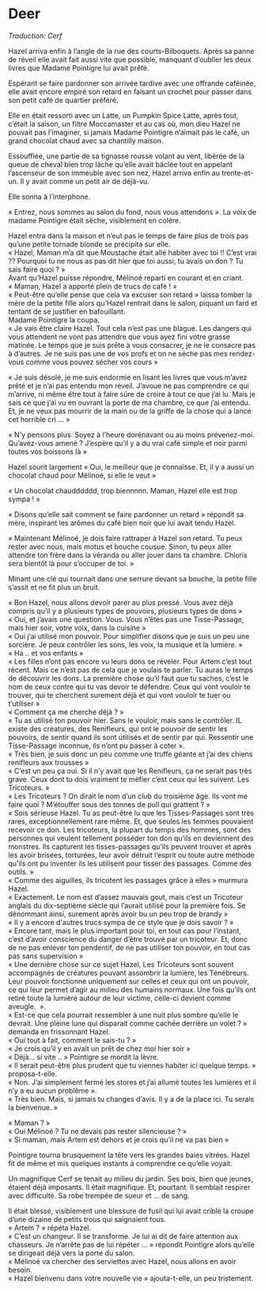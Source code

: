 # Deer

*Traduction: Cerf*

Hazel arriva enfin à l’angle de la rue des courts-Bilboquets. Après sa panne de réveil elle avait fait aussi vite que possible, manquant d’oublier les deux livres que Madame Pointigre lui avait prêté. 

Espérant se faire pardonner son arrivée tardive avec une offrande caféinée, elle avait encore empiré son retard en faisant un crochet pour passer dans son petit café de quartier préféré. 

Elle en était ressorti avec un Latte, un Pumpkin Spice Latte, après tout, c’était la saison, un filtre Moccamaster et au cas où, mon dieu Hazel ne pouvait pas l’imaginer, si jamais Madame Pointigre n’aimait pas le café, un grand chocolat chaud avec sa chantilly maison.   

Essoufflée, une partie de sa tignasse rousse volant au vent, libérée de la queue de cheval bien trop lâche qu’elle avait bâclée tout en appelant l’ascenseur de son immeuble avec son nez, Hazel arriva enfin au trente-et-un. Il y avait comme un petit air de déjà-vu.   

Elle sonna à l’interphone.   

« Entrez, nous sommes au salon du fond, nous vous attendons ». La voix de madame Pointigre était sèche, visiblement en colère.   

Hazel entra dans la maison et n’eut pas le temps de faire plus de trois pas qu’une petite tornade blonde se précipita sur elle.   
« Hazel, Maman m’a dit que Moustache était allé habiter avec toi !! C’est vrai ?? Pourquoi tu ne nous as pas dit hier que toi aussi, tu avais un don ? Tu sais faire quoi ? »  
Avant qu’Hazel puisse répondre, Mélinoé reparti en courant et en criant.   
« Maman, Hazel a apporté plein de trucs de café ! »   
« Peut-être qu’elle pense que cela va excuser son retard » laissa tomber la mère de la petite fille alors qu’Hazel rentrait dans le salon, piquant un fard et tentant de se justifier en bafouillant.   
Madame Pointigre la coupa.   
« Je vais être claire Hazel. Tout cela n’est pas une blague. Les dangers qui vous attendent ne vont pas attendre que vous ayez fini votre grasse matinée. Le temps que je suis prête à vous consacrer, je ne le consacre pas à d’autres. Je ne suis pas une de vos profs et on ne sèche pas mes rendez-vous comme vous pouvez sécher vos cours »   

« Je suis désolé, je me suis endormie en lisant les livres que vous m’avez prêté et je n’ai pas entendu mon réveil. J’avoue ne pas comprendre ce qui m’arrive, ni même être tout à faire sûre de croire à tout ce que j’ai lu. Mais je sais ce que j’ai vu en ouvrant la porte de ma chambre, ce que j’ai entendu. Et, je ne veux pas mourrir de la main ou de la griffe de la chose qui a lancé cet horrible cri … »   

« N’y pensons plus. Soyez à l’heure dorénavant ou au moins prévenez-moi. Qu’avez-vous amené ? J’espère qu’il y a du vrai café simple et noir parmi toutes vos boissons là »   

Hazel sourit largement « Oui, le meilleur que je connaisse. Et, il y a aussi un chocolat chaud pour Mélinoé, si elle le veut »   

« Un chocolat chaudddddd, trop biennnnn. Maman, Hazel elle est trop sympa ! »  

« Disons qu’elle sait comment se faire pardonner un retard » répondit sa mère, inspirant les arômes du café bien noir que lui avait tendu Hazel.  

« Maintenant Mélinoé, je dois faire rattraper à Hazel son retard. Tu peux rester avec nous, mais motus et bouche cousue. Sinon, tu peux aller attendre ton frère dans la véranda ou aller jouer dans ta chambre.  Chloris sera bientôt là pour s’occuper de toi. »   

Minant une clé qui tournait dans une serrure devant sa bouche, la petite fille s’assit et ne fit plus un bruit.     

« Bon Hazel, nous allons devoir parer au plus pressé. Vous avez déjà compris qu’il y a plusieurs types de pouvoirs, plusieurs types de dons »   
« Oui, et j’avais une question. Vous. Vous n’êtes pas une Tisse-Passage, mais hier soir, votre voix, dans la cuisine »   
« Oui j’ai utilisé mon pouvoir. Pour simplifier disons que je suis un peu une sorcière. Je peux contrôler les sons, les voix, la musique et la lumière. »  
« Ha .. et vos enfants »    
« Les filles n’ont pas encore vu leurs dons se révéler. Pour Artem c’est tout récent. Mais ce n’est pas de cela que je voulais te parler. Tu auras le temps de découvrir les dons. La première chose qu’il faut que tu saches, c’est le nom de ceux contre qui tu vas devoir te défendre. Ceux qui vont vouloir te trouver, qui te cherchent surement déjà et qui vont vouloir te tuer ou t’utiliser »   
« Comment ça me cherche déjà ? »    
« Tu as utilisé ton pouvoir hier. Sans le vouloir, mais sans le contrôler. IL existe des créatures, des Renifleurs, qui ont le pouvoir de sentir les pouvoirs, de sentir quand ils sont utilisés et de sentir par qui. Ressentir une Tisse-Passage inconnue, ils n’ont pu passer à coter ».   
« Très bien, je suis donc un peu comme une truffe géante et j’ai des chiens renifleurs aux trousses »    
« C’est un peu ça oui. Si il n’y avait que les Renifleurs, ça ne serait pas très grave. Ceux dont tu dois vraiment te méfier c’est ceux qui les suivent. Les Tricoteurs. »  
« Les Tricoteurs ? On dirait le nom d’un club du troisième âge. Ils vont me faire quoi ? M’étouffer sous des tonnes de pull qui grattent ? »  
« Sois sérieuse Hazel. Tu as peut-être lu que les Tisses-Passages sont très rares, exceptionnellement rare même. Et, que seules les femmes pouvaient recevoir ce don. Les tricoteurs, la plupart du temps des hommes, sont des personnes qui veulent tellement posséder ton don qu’ils en deviennent des monstres. Ils capturent les tisses-passages qu’ils peuvent trouver et après les avoir brisées, torturées, leur avoir détruit l’esprit ou toute autre méthode qu’ils ont pu inventer ils les utilisent pour tisser des passages. Comme des outils. »   
« Comme des aiguilles, ils tricotent les passages grâce à elles » murmura Hazel.   
« Exactement. Le nom est d’assez mauvais gout, mais c’est un Tricoteur anglais du dix-septième siècle qui l’aurait utilisé pour la première fois. Se dénommant ainsi, surement après avoir bu un peu trop de brandy »    
« Il y a encore d'autres trucs sympa de ce style que je dois savoir ? »   
« Encore tant, mais le plus important pour toi, en tout cas pour l’instant, c’est d’avoir conscience du danger d’être trouvé par un tricoteur. Et, donc de ne pas enlever ton pendentif, de ne pas utiliser ton pouvoir, en tout cas pas sans supervision »   
« Une dernière chose sur ce sujet Hazel, Les Tricoteurs sont souvent accompagnés de créatures pouvant assombrir la lumière, les Ténébreurs. Leur pouvoir fonctionne uniquement sur celles et ceux qui ont un pouvoir, ce qui leur permet d’agir au milieu des humains normaux. Une fois qu’ils ont retiré toute la lumière autour de leur victime, celle-ci devient comme aveugle.  ».   
« Est-ce que cela pourrait ressembler à une nuit plus sombre qu’elle le devrait. Une pleine lune qui disparait comme cachée derrière un volet ? » demanda en frissonnant Hazel.   
« Oui tout à fait, comment le sais-tu ? »  
« Je crois qu’il y en avait un prêt de chez moi hier soir »    
« Déjà… si vite .. » Pointigre se mordit la lèvre.    
« Il serait peut-être plus prudent que tu viennes habiter ici quelque temps. » proposa-t-elle.  
« Non. J’ai simplement fermé les stores et j’ai allumé toutes les lumières et il n’y a eu aucun problème ».   
« Très bien. Mais, si jamais tu changes d’avis. Il y a de la place ici. Tu serais la bienvenue. »   

« Maman ? »   
« Oui Mélinoé ? Tu ne devais pas rester silencieuse ? »   
« Si maman, mais Artem est dehors et je crois qu’il ne va pas bien »   

Pointigre tourna brusquement la tête vers les grandes baies vitrées. Hazel fit de même et mis quelques instants à comprendre ce qu’elle voyait.   

Un magnifique Cerf se tenait au milieu du jardin. Ses bois, bien que jeunes, étaient déjà imposants. Il était magnifique. Et, pourtant. Il semblait respirer avec difficulté. Sa robe trempée de sueur et … de sang.   

Il était blessé, visiblement une blessure de fusil qui lui avait criblé la croupe d’une dizaine de petits trous qui saignaient tous.   
« Artem ? » répéta Hazel.   
« C’est un changeur. Il se transforme. Je lui ai dit de faire attention aux chasseurs. Je n’arrête pas de lui répéter … » répondit Pointigre alors qu’elle se dirigeait déjà vers la porte du salon.     
« Mélinoé va chercher des serviettes avec Hazel, nous allons en avoir besoin.    
« Hazel bienvenu dans votre nouvelle vie » ajouta-t-elle, un peu tristement.   



  

